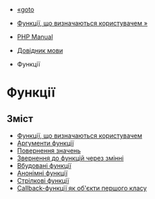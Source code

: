 - [«goto](control-structures.goto.md)
- [Функції, що визначаються користувачем »](functions.user-defined.md)

- [PHP Manual](index.md)
- [Довідник мови](langref.md)
- Функції

# Функції

## Зміст

- [Функції, що визначаються користувачем](functions.user-defined.md)
- [Аргументи функції](functions.arguments.md)
- [Повернення значень](functions.returning-values.md)
- [Звернення до функцій через
змінні](functions.variable-functions.md)
- [Вбудовані функції](functions.internal.md)
- [Анонімні функції](functions.anonymous.md)
- [Стрілкові функції](functions.arrow.md)
- [Callback-функції як об'єкти першого
класу](functions.first_class_callable_syntax.md)
